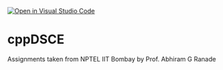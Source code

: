 [![Open in Visual Studio Code](https://classroom.github.com/assets/open-in-vscode-718a45dd9cf7e7f842a935f5ebbe5719a5e09af4491e668f4dbf3b35d5cca122.svg)](https://classroom.github.com/online_ide?assignment_repo_id=11442297&assignment_repo_type=AssignmentRepo)
# cppDSCE
Assignments taken from NPTEL IIT Bombay by Prof. Abhiram G Ranade
